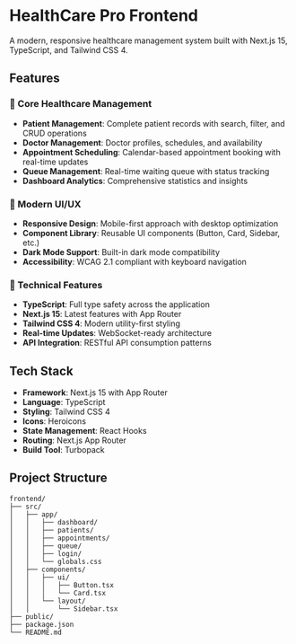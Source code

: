 # HealthCare Pro Frontend

A modern, responsive healthcare management system built with Next.js 15, TypeScript, and Tailwind CSS 4.

## Features

### 🏥 Core Healthcare Management
- **Patient Management**: Complete patient records with search, filter, and CRUD operations
- **Doctor Management**: Doctor profiles, schedules, and availability
- **Appointment Scheduling**: Calendar-based appointment booking with real-time updates
- **Queue Management**: Real-time waiting queue with status tracking
- **Dashboard Analytics**: Comprehensive statistics and insights

### 🎨 Modern UI/UX
- **Responsive Design**: Mobile-first approach with desktop optimization
- **Component Library**: Reusable UI components (Button, Card, Sidebar, etc.)
- **Dark Mode Support**: Built-in dark mode compatibility
- **Accessibility**: WCAG 2.1 compliant with keyboard navigation

### 🔧 Technical Features
- **TypeScript**: Full type safety across the application
- **Next.js 15**: Latest features with App Router
- **Tailwind CSS 4**: Modern utility-first styling
- **Real-time Updates**: WebSocket-ready architecture
- **API Integration**: RESTful API consumption patterns

## Tech Stack

- **Framework**: Next.js 15 with App Router
- **Language**: TypeScript
- **Styling**: Tailwind CSS 4
- **Icons**: Heroicons
- **State Management**: React Hooks
- **Routing**: Next.js App Router
- **Build Tool**: Turbopack

## Project Structure

```
frontend/
├── src/
│   ├── app/
│   │   ├── dashboard/
│   │   ├── patients/
│   │   ├── appointments/
│   │   ├── queue/
│   │   ├── login/
│   │   └── globals.css
│   ├── components/
│   │   ├── ui/
│   │   │   ├── Button.tsx
│   │   │   └── Card.tsx
│   │   └── layout/
│   │       └── Sidebar.tsx
├── public/
├── package.json
└── README.md
```
